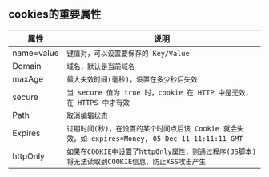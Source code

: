 ## cookies的重要属性
|    属性   |说明                    |      
|----------------|-------------------------------|
|name=value	|     `键值对，可以设置要保存的 Key/Value  `            | 
|Domain          |`域名，默认是当前域名`   | 
|maxAge          |`最大失效时间(毫秒)，设置在多少秒后失效`|   
|secure          |`当 secure 值为 true 时，cookie 在 HTTP 中是无效，在 HTTPS 中才有效`|  
|Path          |`取消编辑状态`|  
|Expires          |`过期时间(秒)，在设置的某个时间点后该 Cookie 就会失效，如 expires=Money, 05-Dec-11 11:11:11 GMT`|  
|httpOnly          |`如果在COOKIE中设置了httpOnly属性，则通过程序(JS脚本)将无法读取到COOKIE信息，防止XSS攻击产生`|  
